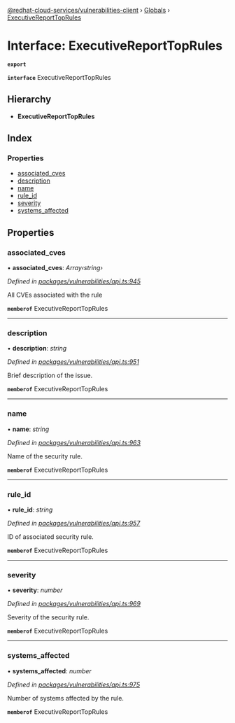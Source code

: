 [@redhat-cloud-services/vulnerabilities-client](../README.md) › [Globals](../globals.md) › [ExecutiveReportTopRules](executivereporttoprules.md)

# Interface: ExecutiveReportTopRules

**`export`** 

**`interface`** ExecutiveReportTopRules

## Hierarchy

* **ExecutiveReportTopRules**

## Index

### Properties

* [associated_cves](executivereporttoprules.md#associated_cves)
* [description](executivereporttoprules.md#description)
* [name](executivereporttoprules.md#name)
* [rule_id](executivereporttoprules.md#rule_id)
* [severity](executivereporttoprules.md#severity)
* [systems_affected](executivereporttoprules.md#systems_affected)

## Properties

###  associated_cves

• **associated_cves**: *Array‹string›*

*Defined in [packages/vulnerabilities/api.ts:945](https://github.com/fhlavac/javascript-clients/blob/master/packages/vulnerabilities/api.ts#L945)*

All CVEs associated with the rule

**`memberof`** ExecutiveReportTopRules

___

###  description

• **description**: *string*

*Defined in [packages/vulnerabilities/api.ts:951](https://github.com/fhlavac/javascript-clients/blob/master/packages/vulnerabilities/api.ts#L951)*

Brief description of the issue.

**`memberof`** ExecutiveReportTopRules

___

###  name

• **name**: *string*

*Defined in [packages/vulnerabilities/api.ts:963](https://github.com/fhlavac/javascript-clients/blob/master/packages/vulnerabilities/api.ts#L963)*

Name of the security rule.

**`memberof`** ExecutiveReportTopRules

___

###  rule_id

• **rule_id**: *string*

*Defined in [packages/vulnerabilities/api.ts:957](https://github.com/fhlavac/javascript-clients/blob/master/packages/vulnerabilities/api.ts#L957)*

ID of associated security rule.

**`memberof`** ExecutiveReportTopRules

___

###  severity

• **severity**: *number*

*Defined in [packages/vulnerabilities/api.ts:969](https://github.com/fhlavac/javascript-clients/blob/master/packages/vulnerabilities/api.ts#L969)*

Severity of the security rule.

**`memberof`** ExecutiveReportTopRules

___

###  systems_affected

• **systems_affected**: *number*

*Defined in [packages/vulnerabilities/api.ts:975](https://github.com/fhlavac/javascript-clients/blob/master/packages/vulnerabilities/api.ts#L975)*

Number of systems affected by the rule.

**`memberof`** ExecutiveReportTopRules
